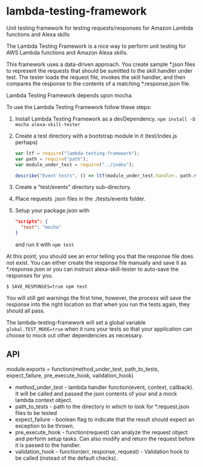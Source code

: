 # lambda-testing-framework

Unit testing framework for testing requests/responses for Amazon Lambda functions and Alexa skills

The Lambda Testing Framework is a nice way to perform unit testing for AWS Lambda functions and Amazon Alexa skills. 

This framework uses a data-driven approach. You create sample *.json files to represent the requests that should be sumitted to the skill.handler under test. The tester loads the request file, invokes the skill handler, and then compares the response to the contents of a matching *.response.json file.

Lambda Testing Framework depends upon mocha.

To use the Lambda Testing Framework follow these steps:

1. Install Lambda Testing Framework as a devDependency.
    `npm install -D mocha alexa-skill-tester`
2. Create a test directory with a bootstrap module in it (test/index.js perhaps)
    ```javascript
    var ltf = require("lambda-testing-framework");
    var path = require("path");
    var module_under_test = require("../index");

    describe("Event tests", () => ltf(module_under_test.handler, path.resolve(__dirname, "./events"));
    ```
3. Create a "test/events" directory sub-directory.
4. Place requests .json files in the ./tests/events folder.
5. Setup your package.json with

    ```json
    "scripts": {
      "test": "mocha"
    }
    ```

    and run it with `npm test`

At this point, you should see an error telling you that the response file does not exist. You can either create the response file manually and save it as *.response.json or you can instruct alexa-skill-tester to auto-save the responses for you.

```
$ SAVE_RESPONSES=true npm test
```

You will still get warnings the first time, however, the process will save the response into the right location so that when you run the tests again, they should all pass.

The lambda-testing-framework will set a global variable `global.TEST_MODE=true` when it runs your tests so that your application can choose to mock out other dependencies as necessary.

## API
module.exports = function(method_under_test, path_to_tests, expect_failure, pre_execute_hook, validation_hook) 

* method_under_test - lambda handler function(event, context, callback). It will be called and passed the json contents of your and a mock lambda context object.
* path_to_tests - path to the directory in which to look for *.request.json files to be tested
* expect_failure - boolean flag to indicate that the result should expect an exception to be thrown.
* pre_execute_hook - function(request) can analyze the request object and perform setup tasks. Can also modify and return the request before it is passed to the handler.
* validation_hook - function(err, response, request) - Validation hook to be called (instead of the default checks).
